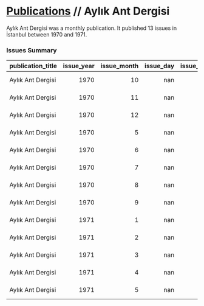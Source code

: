 # [Publications](publications.md) // Aylık Ant Dergisi

Aylık Ant Dergisi was a monthly publication. It published 13 issues in İstanbul between 1970 and 1971.

### Issues Summary

| publication_title   |   issue_year |   issue_month |   issue_day |   issue_number | issue_type    |
|:--------------------|-------------:|--------------:|------------:|---------------:|:--------------|
| Aylık Ant Dergisi   |         1970 |            10 |         nan |              6 | regular issue |
| Aylık Ant Dergisi   |         1970 |            11 |         nan |              7 | regular issue |
| Aylık Ant Dergisi   |         1970 |            12 |         nan |              8 | regular issue |
| Aylık Ant Dergisi   |         1970 |             5 |         nan |              1 | regular issue |
| Aylık Ant Dergisi   |         1970 |             6 |         nan |              2 | regular issue |
| Aylık Ant Dergisi   |         1970 |             7 |         nan |              3 | regular issue |
| Aylık Ant Dergisi   |         1970 |             8 |         nan |              4 | regular issue |
| Aylık Ant Dergisi   |         1970 |             9 |         nan |              5 | regular issue |
| Aylık Ant Dergisi   |         1971 |             1 |         nan |              9 | regular issue |
| Aylık Ant Dergisi   |         1971 |             2 |         nan |             10 | regular issue |
| Aylık Ant Dergisi   |         1971 |             3 |         nan |             11 | regular issue |
| Aylık Ant Dergisi   |         1971 |             4 |         nan |             12 | regular issue |
| Aylık Ant Dergisi   |         1971 |             5 |         nan |             13 | regular issue |